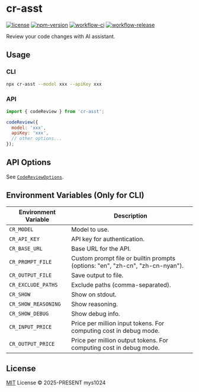 # cr-asst

[![license](https://img.shields.io/github/license/mys1024/cr-asst?&style=flat-square)](./LICENSE)
[![npm-version](https://img.shields.io/npm/v/cr-asst?style=flat-square&color=%23cb3837)](https://www.npmjs.com/package/cr-asst)
[![workflow-ci](https://img.shields.io/github/actions/workflow/status/mys1024/cr-asst/ci.yml?label=ci&style=flat-square)](https://github.com/mys1024/cr-asst/actions/workflows/ci.yml)
[![workflow-release](https://img.shields.io/github/actions/workflow/status/mys1024/cr-asst/release.yml?label=release&style=flat-square)](https://github.com/mys1024/cr-asst/actions/workflows/release.yml)

Review your code changes with AI assistant.

## Usage

### CLI

```sh
npx cr-asst --model xxx --apiKey xxx
```

### API

```javascript
import { codeReview } from 'cr-asst';

codeReview({
  model: 'xxx',
  apiKey: 'xxx',
  // other options...
});
```

## API Options

See [`CodeReviewOptions`](./src/types.ts).

## Environment Variables (Only for CLI)

| Environment Variable | Description                                                                   |
| -------------------- | ----------------------------------------------------------------------------- |
| `CR_MODEL`           | Model to use.                                                                 |
| `CR_API_KEY`         | API key for authentication.                                                   |
| `CR_BASE_URL`        | Base URL for the API.                                                         |
| `CR_PROMPT_FILE`     | Custom prompt file or builtin prompts (options: "en", "zh-cn", "zh-cn-nyan"). |
| `CR_OUTPUT_FILE`     | Save output to file.                                                          |
| `CR_EXCLUDE_PATHS`   | Exclude paths (comma-separated).                                              |
| `CR_SHOW`            | Show on stdout.                                                               |
| `CR_SHOW_REASONING`  | Show reasoning.                                                               |
| `CR_SHOW_DEBUG`      | Show debug info.                                                              |
| `CR_INPUT_PRICE`     | Price per million input tokens. For computing cost in debug mode.             |
| `CR_OUTPUT_PRICE`    | Price per million output tokens. For computing cost in debug mode.            |

## License

[MIT](./LICENSE) License &copy; 2025-PRESENT mys1024
